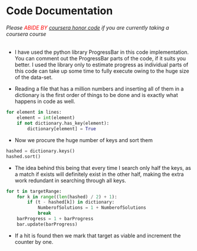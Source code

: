 # Code Documentation

###### Please <span style="color:red"> _ABIDE BY_ </span> [coursera honor code](https://learner.coursera.help/hc/en-us/articles/209818863-Coursera-Honor-Code "coursera honor code") if you are currently taking a coursera course

* I have used the python library ProgressBar in this code implementation. You can comment out the ProgressBar parts of the code, if it suits you better. I used the library only to estimate progress as individual parts of this code can take up some time to fully execute owing to the huge size of the data-set.

* Reading a file that has a million numbers and inserting all of them in a dictionary is the first order of things to be done and is exactly what happens in code as well.
```python
for element in lines:
	element = int(element)
	if not dictionary.has_key(element):
		dictionary[element] = True
```

* Now we procure the huge number of keys and sort them
```python
hashed = dictionary.keys()
hashed.sort()
```
* The idea behind this being that every time I search only half the keys, as a match if exists will definitely exist in the other half, making the extra work redundant in searching through all keys.
```python
for t in targetRange:
	for k in range((len(hashed) / 2) + 1):
		if (t - hashed[k]) in dictionary:
			NumberofSolutions = 1 + NumberofSolutions
			break
	barProgress = 1 + barProgress
	bar.update(barProgress)
```

* If a hit is found then we mark that target as viable and increment the counter by one.
